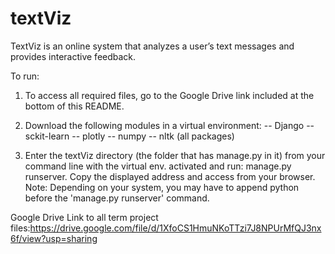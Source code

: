 # textViz
TextViz is an online system that analyzes a user’s text messages and provides interactive feedback.

To run:
1. To access all required files, go to the Google Drive link included at the bottom of this README.

2. Download the following modules in a virtual environment:
-- Django
-- sckit-learn
-- plotly
-- numpy
-- nltk (all packages)

3. Enter the textViz directory (the folder that has manage.py in it) from your command line with the virtual env. activated and run: manage.py runserver.
Copy the displayed address and access from your browser.
Note: Depending on your system, you may have to append python before the 'manage.py runserver' command.

Google Drive Link to all term project files:https://drive.google.com/file/d/1XfoCS1HmuNKoTTzi7J8NPUrMfQJ3nx6f/view?usp=sharing
